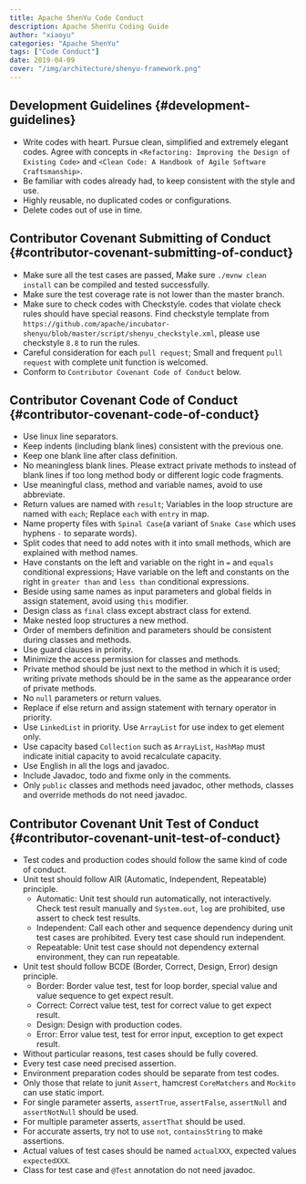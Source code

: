 ```yaml
---
title: Apache ShenYu Code Conduct
description: Apache ShenYu Coding Guide
author: "xiaoyu"
categories: "Apache ShenYu"
tags: ["Code Conduct"]
date: 2019-04-09
cover: "/img/architecture/shenyu-framework.png"
---
```


## Development Guidelines {#development-guidelines}

- Write codes with heart. Pursue clean, simplified and extremely elegant codes. Agree with concepts in `<Refactoring: Improving the Design of Existing Code>` and `<Clean Code: A Handbook of Agile Software Craftsmanship>`.
- Be familiar with codes already had, to keep consistent with the style and use.
- Highly reusable, no duplicated codes or configurations.
- Delete codes out of use in time.

## Contributor Covenant Submitting of Conduct {#contributor-covenant-submitting-of-conduct}

- Make sure all the test cases are passed, Make sure `./mvnw clean install` can be compiled and tested successfully.
- Make sure the test coverage rate is not lower than the master branch.
- Make sure to check codes with Checkstyle. codes that violate check rules should have special reasons. Find checkstyle template from `https://github.com/apache/incubator-shenyu/blob/master/script/shenyu_checkstyle.xml`, please use checkstyle `8.8` to run the rules.
- Careful consideration for each `pull request`; Small and frequent `pull request` with complete unit function is welcomed.
- Conform to `Contributor Covenant Code of Conduct` below.

## Contributor Covenant Code of Conduct {#contributor-covenant-code-of-conduct}

- Use linux line separators.
- Keep indents (including blank lines) consistent with the previous one.
- Keep one blank line after class definition.
- No meaningless blank lines. Please extract private methods to instead of blank lines if too long method body or different logic code fragments.
- Use meaningful class, method and variable names, avoid to use abbreviate.
- Return values are named with `result`; Variables in the loop structure are named with `each`; Replace `each` with `entry` in map.
- Name property files with `Spinal Case`(a variant of `Snake Case` which uses hyphens `-` to separate words).
- Split codes that need to add notes with it into small methods, which are explained with method names.
- Have constants on the left and variable on the right in `=` and `equals` conditional expressions; Have variable on the left and constants on the right in `greater than` and `less than` conditional expressions.
- Beside using same names as input parameters and global fields in assign statement, avoid using `this` modifier.
- Design class as `final` class except abstract class for extend.
- Make nested loop structures a new method.
- Order of members definition and parameters should be consistent during classes and methods.
- Use guard clauses in priority.
- Minimize the access permission for classes and methods.
- Private method should be just next to the method in which it is used; writing private methods should be in the same as the appearance order of private methods.
- No `null` parameters or return values.
- Replace if else return and assign statement with ternary operator in priority.
- Use `LinkedList` in priority. Use `ArrayList` for use index to get element only.
- Use capacity based `Collection` such as `ArrayList`, `HashMap` must indicate initial capacity to avoid recalculate capacity.
- Use English in all the logs and javadoc.
- Include Javadoc, todo and fixme only in the comments.
- Only `public` classes and methods need javadoc, other methods, classes and override methods do not need javadoc.

## Contributor Covenant Unit Test of Conduct {#contributor-covenant-unit-test-of-conduct}

- Test codes and production codes should follow the same kind of code of conduct.
- Unit test should follow AIR (Automatic, Independent, Repeatable) principle.
  - Automatic: Unit test should run automatically, not interactively. Check test result manually and `System.out`, `log` are prohibited, use assert to check test results.
  - Independent: Call each other and sequence dependency during unit test cases are prohibited. Every test case should run independent.
  - Repeatable: Unit test case should not dependency external environment, they can run repeatable.
- Unit test should follow BCDE (Border, Correct, Design, Error) design principle.
  - Border: Border value test, test for loop border, special value and value sequence to get expect result.
  - Correct: Correct value test, test for correct value to get expect result.
  - Design: Design with production codes.
  - Error: Error value test, test for error input, exception to get expect result.
- Without particular reasons, test cases should be fully covered.
- Every test case need precised assertion.
- Environment preparation codes should be separate from test codes.
- Only those that relate to junit `Assert`, hamcrest `CoreMatchers` and `Mockito` can use static import.
- For single parameter asserts, `assertTrue`, `assertFalse`, `assertNull` and `assertNotNull` should be used.
- For multiple parameter asserts, `assertThat` should be used.
- For accurate asserts, try not to use `not`, `containsString` to make assertions.
- Actual values of test cases should be named `actualXXX`, expected values `expectedXXX`.
- Class for test case and `@Test` annotation do not need javadoc.
